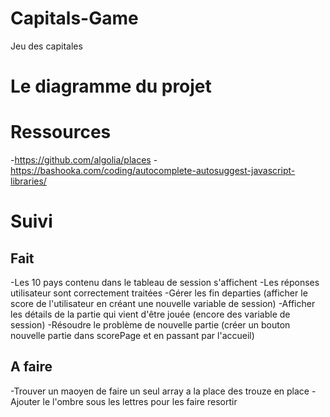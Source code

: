 # Capitals-Game
Jeu des capitales


# Le diagramme du projet

# Ressources
-https://github.com/algolia/places
-https://bashooka.com/coding/autocomplete-autosuggest-javascript-libraries/

# Suivi

## Fait
-Les 10 pays contenu dans le tableau de session s'affichent
-Les réponses utilisateur sont correctement traitées
-Gérer les fin departies (afficher le score de l'utilisateur en créant une nouvelle variable de session)
-Afficher  les détails de la partie qui vient d'être jouée (encore des variable de session)
-Résoudre le problème de nouvelle partie (créer un bouton nouvelle partie dans scorePage et en passant par l'accueil)

## A faire
-Trouver un maoyen de faire un seul array a la place des trouze en place
-Ajouter le l'ombre sous les lettres pour les faire resortir
